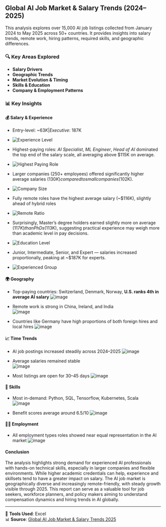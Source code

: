 ## Global AI Job Market & Salary Trends (2024–2025)

This analysis explores over 15,000 AI job listings collected from January 2024 to May 2025 across 50+ countries. It provides insights into salary trends, remote work, hiring patterns, required skills, and geographic differences.

### 🔍 Key Areas Explored
- **Salary Drivers**
- **Geographic Trends**
- **Market Evolution & Timing**
- **Skills & Education**
- **Company & Employment Patterns**

### 📊 Key Insights

#### 💰 Salary & Experience
- Entry-level: ~$63K | Executive: ~$187K  
- ![Experience Level](https://github.com/user-attachments/assets/eccf2279-23f5-4f54-92c6-e7db2831b703)
  
- Highest-paying roles: *AI Specialist*, *ML Engineer*, *Head of AI* dominated the top end of the salary scale, all averaging above $115K on average.
- ![Highest Paying Role](https://github.com/user-attachments/assets/6ed62610-02f8-42a6-aae6-13bee08b76b7)
  
- Larger companies (250+ employees) offered significantly higher average salaries ($130K) compared to small companies ($102K).
- ![Company Size](https://github.com/user-attachments/assets/e4636e96-911a-41f4-aff2-b9ac118d4de6)
  
- Fully remote roles have the highest average salary (~$116K), slightly ahead of hybrid roles
- ![Remote Ratio](https://github.com/user-attachments/assets/5c97532a-220a-4a62-98d8-ba3b25cfde9c)
  
- Surprisingly, Master’s degree holders earned slightly more on average ($117K) than PhDs ($113K), suggesting practical experience may weigh more than academic level in pay decisions.
- ![Education Level](https://github.com/user-attachments/assets/40c1ca01-06dd-46da-bb8a-9e02f082f415)
  
- Junior, Intermediate, Senior, and Expert — salaries increased proportionally, peaking at ~$187K for experts.
- ![Experienced Group](https://github.com/user-attachments/assets/f92016a6-0767-4ed4-be0b-7ef0ab5e283c)


#### 🌍 Geography
- Top-paying countries: Switzerland, Denmark, Norway, **U.S. ranks 4th in average AI salary** 
![image](https://github.com/user-attachments/assets/912ccb63-b568-4dab-af3a-4dcdc226f950)

- Remote work is strong in China, Ireland, and India  
![image](https://github.com/user-attachments/assets/9450af6d-5a24-48da-b714-1973fb79042a)

- Countries like Germany have high proportions of both foreign hires and local hires
![image](https://github.com/user-attachments/assets/d3d9b6dd-cadf-4bb2-bf19-42262caf5b4f)


#### 📈 Time Trends
- AI job postings increased steadily across 2024–2025
![image](https://github.com/user-attachments/assets/43603aa1-2dc0-479b-a4cc-56e3cb890d84)
  
- Average salaries remained stable  
![image](https://github.com/user-attachments/assets/5acb3770-b34b-415d-b804-1e4df4a4d921)

- Most listings are open for 30–45 days
![image](https://github.com/user-attachments/assets/3f092f44-ebd9-42bf-9844-2b1b36fbd8f0)


#### 🧠 Skills
- Most in-demand: Python, SQL, Tensorflow, Kubernetes, Scala  
![image](https://github.com/user-attachments/assets/fb9f8fd5-6b88-408d-ba14-a2634d77fc75)

- Benefit scores average around 6.5/10
![image](https://github.com/user-attachments/assets/5899c993-c7d4-4a83-8199-3a1c473744c8)


#### 🧑‍💼 Employment
- All employment types roles showed near equal representation in the AI market
![image](https://github.com/user-attachments/assets/4e03ac04-fff6-448f-b60b-910f8237438c)


#### Conclusion
The analysis highlights strong demand for experienced AI professionals with hands-on technical skills, especially in larger companies and flexible environments. While higher academic credentials can help, experience and skillsets tend to have a greater impact on salary. The AI job market is geographically diverse and increasingly remote-friendly, with steady growth visible through 2025.
This report can serve as a valuable tool for job seekers, workforce planners, and policy makers aiming to understand compensation dynamics and hiring trends in AI globally.

---

📁 **Tools Used**: Excel  
📊 **Source**: [Global AI Job Market & Salary Trends 2025]((https://www.kaggle.com/datasets/bismasajjad/global-ai-job-market-and-salary-trends-2025))

